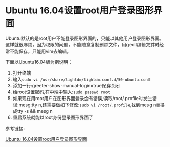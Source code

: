 # Ubuntu 16.04设置root用户登录图形界面

Ubuntu默认的是root用户不能登录图形界面的，只能以其他用户登录图形界面。这样就很麻烦，因为权限的问题，不能随意复制删除文件，用gedit编辑文件时经常不能保存，只能用vim去编辑。

下面以Ubuntu16.04版为例说明：

1. 打开终端
2. 输入`sudo vi /usr/share/lightdm/lightdm.conf.d/50-ubuntu.conf`
3. 添加一行:greeter-show-manual-login=true保存关闭
4. 给root设置密码,在中端中输入:`sudo passwd root`
5. 如果现在用root用户在图形界面登录会有错误,读取/root/.profile时发生错误:mesg:tty n,还需要做如下修改:`sudo vi /root/.profile`,找到mesg n替换成tty -s && mesg n
6. 重启系统就能以root身份登录图形界面了



参考链接:

[Ubuntu 16.04设置root用户登录图形界面](https://www.linuxidc.com/Linux/2017-01/139094.htm)






